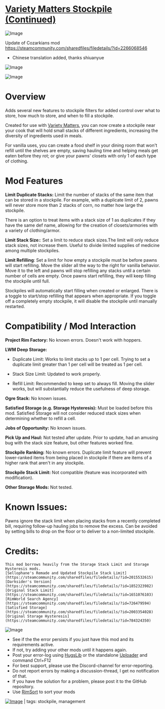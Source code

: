 # [Variety Matters Stockpile (Continued)](https://steamcommunity.com/sharedfiles/filedetails/?id=2585724597)

![Image](https://i.imgur.com/buuPQel.png)

Update of Cozarkians mod
https://steamcommunity.com/sharedfiles/filedetails/?id=2266068546

- Chinese translation added, thanks shiuanyue

![Image](https://i.imgur.com/pufA0kM.png)
	
![Image](https://i.imgur.com/Z4GOv8H.png)

# Overview

Adds several new features to stockpile filters for added control over what to store, how much to store, and when to fill a stockpile. 

Created for use with [Variety Matters](https://steamcommunity.com/sharedfiles/filedetails/?id=2207657844), you can now create a stockpile near your cook that will hold small stacks of different ingredients, increasing the diversity of ingredients used in meals. 

For vanilla uses, you can create a food shelf in your dining room that won't refill until the shelves are empty, saving hauling time and helping meals get eaten before they rot; or give your pawns' closets with only 1 of each type of clothing. 

# Mod Features

**Limit Duplicate Stacks:** Limit the number of stacks of the same item that can be stored in a stockpile. For example, with a duplicate limit of 2, pawns will never store more than 2 stacks of corn, no matter how large the stockpile. 

There is an option to treat items with a stack size of 1 as duplicates if they have the same def name, allowing for the creation of closets/armories with a variety of clothing/armor.

**Limit Stack Size:**: Set a limit to reduce stack sizes.The limit will only reduce stack sizes, not increase them. Useful to divide limited supplies of medicine among multiple stockpiles.

**Limit Refilling**: Set a limit for how empty a stockpile must be before pawns will start refilling. Move the slider all the way to the right for vanilla behavior. Move it to the left and pawns will stop refilling any stacks until a certain number of cells are empty. Once pawns start refilling, they will keep filling the stockpile until full.

Stockpiles will automatically start filling when created or enlarged. There is a toggle to start/stop refilling that appears when appropriate. If you toggle off a completely empty stockpile, it will disable the stockpile until manually restarted.

# Compatibility / Mod Interaction


**Project Rim Factory:** No known errors. Doesn't work with hoppers.

**LWM Deep Storage:**


- Duplicate Limit: Works to limit stacks up to 1 per cell. Trying to set a duplicate limit greater than 1 per cell will be treated as 1 per cell.
		
- Stack Size Limit: Updated to work properly.
		
- Refill Limit: Recommended to keep set to always fill. Moving the slider works, but will substantially reduce the usefulness of deep storage.


		

**Ogre Stack:** No known issues.
		
**Satisfied Storage (e.g. Storage Hysteresis):** Must be loaded before this mod. Satisfied Storage will not consider reduced stack sizes when determining whether to refill a cell.
	
**Jobs of Opportunity:** No known issues.
	
**Pick Up and Haul:** Not tested after update. Prior to update, had an amusing bug with the stack size feature, but other features worked fine.
	
**Stockpile Ranking:** No known errors. Duplicate limit feature will prevent lower-ranked items from being placed in stockpile if there are items of a higher rank that aren't in any stockpile.
	
**Stockpile Stack Limit:** Not compatible (feature was incorporated with modification).
	
**Other Storage Mods:** Not tested.
	
# Known Issues:


Pawns ignore the stack limit when placing stacks from a recently completed bill, requiring follow-up hauling jobs to remove the excess. Can be avoided by setting bills to drop on the floor or to deliver to a non-limited stockpile.
	
# Credits:

	This mod borrows heavily from the Storage Stack Limit and Storage Hysteresis mods.
	[Sellophane's Remade and Updated Stockpile Stack Limit](https://steamcommunity.com/sharedfiles/filedetails/?id=2015532615)
	[Darksider's Version](https://steamcommunity.com/sharedfiles/filedetails/?id=1852323982) 
	[Original Stack Limit](https://steamcommunity.com/sharedfiles/filedetails/?id=1651076103)
	[RimWorld Search Agency](https://steamcommunity.com/sharedfiles/filedetails/?id=726479594)
	[Satisfied Storage](https://steamcommunity.com/sharedfiles/filedetails/?id=2003354028)	[Original Storage Hysteresis](https://steamcommunity.com/sharedfiles/filedetails/?id=784324350)

![Image](https://i.imgur.com/PwoNOj4.png)



-  See if the the error persists if you just have this mod and its requirements active.
-  If not, try adding your other mods until it happens again.
-  Post your error-log using [HugsLib](https://steamcommunity.com/workshop/filedetails/?id=818773962) or the standalone [Uploader](https://steamcommunity.com/sharedfiles/filedetails/?id=2873415404) and command Ctrl+F12
-  For best support, please use the Discord-channel for error-reporting.
-  Do not report errors by making a discussion-thread, I get no notification of that.
-  If you have the solution for a problem, please post it to the GitHub repository.
-  Use [RimSort](https://github.com/RimSort/RimSort/releases/latest) to sort your mods

 

[![Image](https://img.shields.io/github/v/release/emipa606/VarietyMattersStockpile?label=latest%20version&style=plastic&color=9f1111&labelColor=black)](https://steamcommunity.com/sharedfiles/filedetails/changelog/2585724597) | tags: stockpile,  management
